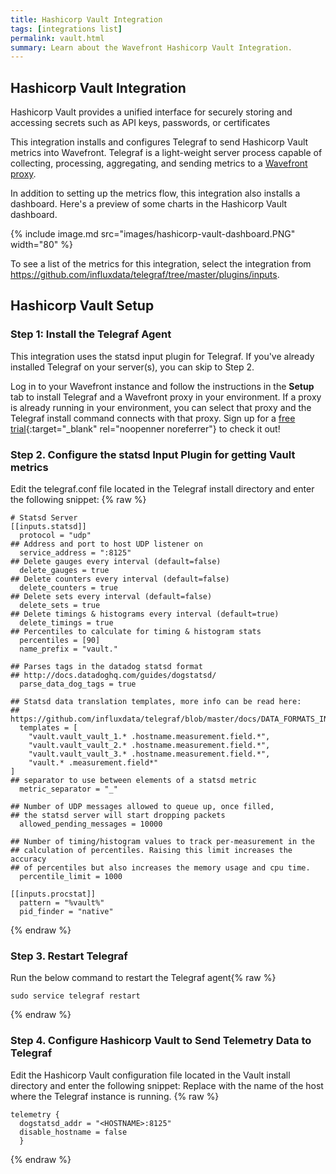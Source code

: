 ```yaml
---
title: Hashicorp Vault Integration
tags: [integrations list]
permalink: vault.html
summary: Learn about the Wavefront Hashicorp Vault Integration.
---
```

## Hashicorp Vault Integration

Hashicorp Vault provides a unified interface for securely storing and accessing secrets such as API keys, passwords, or certificates

This integration installs and configures Telegraf to send Hashicorp Vault metrics into Wavefront. Telegraf is a light-weight server process capable of collecting, processing, aggregating, and sending metrics to a [Wavefront proxy](https://docs.wavefront.com/proxies.html).

In addition to setting up the metrics flow, this integration also installs a dashboard. Here's a preview of some charts in the Hashicorp Vault dashboard.

{% include image.md src="images/hashicorp-vault-dashboard.PNG" width="80" %}


To see a list of the metrics for this integration, select the integration from <https://github.com/influxdata/telegraf/tree/master/plugins/inputs>.
## Hashicorp Vault Setup



### Step 1: Install the Telegraf Agent

This integration uses the statsd input plugin for Telegraf. If you've already installed Telegraf on your server(s), you can skip to Step 2.

Log in to your Wavefront instance and follow the instructions in the **Setup** tab to install Telegraf and a Wavefront proxy in your environment. If a proxy is already running in your environment, you can select that proxy and the Telegraf install command connects with that proxy. Sign up for a [free trial](https://tanzu.vmware.com/observability-trial){:target="_blank" rel="noopenner noreferrer"} to check it out!


### Step 2. Configure the statsd Input Plugin for getting Vault metrics

Edit the telegraf.conf file located in the Telegraf install directory and enter the following snippet:
{% raw %}
```
# Statsd Server
[[inputs.statsd]]
  protocol = "udp"
## Address and port to host UDP listener on
  service_address = ":8125"
## Delete gauges every interval (default=false)
  delete_gauges = true
## Delete counters every interval (default=false)
  delete_counters = true
## Delete sets every interval (default=false)
  delete_sets = true
## Delete timings & histograms every interval (default=true)
  delete_timings = true
## Percentiles to calculate for timing & histogram stats
  percentiles = [90]
  name_prefix = "vault."

## Parses tags in the datadog statsd format
## http://docs.datadoghq.com/guides/dogstatsd/
  parse_data_dog_tags = true

## Statsd data translation templates, more info can be read here:
## https://github.com/influxdata/telegraf/blob/master/docs/DATA_FORMATS_INPUT.md#graphite
  templates = [
    "vault.vault_vault_1.* .hostname.measurement.field.*",
    "vault.vault_vault_2.* .hostname.measurement.field.*",
    "vault.vault_vault_3.* .hostname.measurement.field.*",
    "vault.* .measurement.field*"
]
## separator to use between elements of a statsd metric
  metric_separator = "_"

## Number of UDP messages allowed to queue up, once filled,
## the statsd server will start dropping packets
  allowed_pending_messages = 10000

## Number of timing/histogram values to track per-measurement in the
## calculation of percentiles. Raising this limit increases the accuracy
## of percentiles but also increases the memory usage and cpu time.
  percentile_limit = 1000

[[inputs.procstat]]
  pattern = "%vault%"
  pid_finder = "native"

```
{% endraw %}

### Step 3. Restart Telegraf

Run the below command to restart the Telegraf agent{% raw %}
```
sudo service telegraf restart
```
{% endraw %}

### Step 4. Configure Hashicorp Vault to Send Telemetry Data to Telegraf

Edit the Hashicorp Vault configuration file located in the Vault install directory and enter the following snippet:
Replace <HOSTNAME> with the name of the host where the Telegraf instance is running.
{% raw %}
```
telemetry {
  dogstatsd_addr = "<HOSTNAME>:8125"
  disable_hostname = false
  }
```
{% endraw %}



